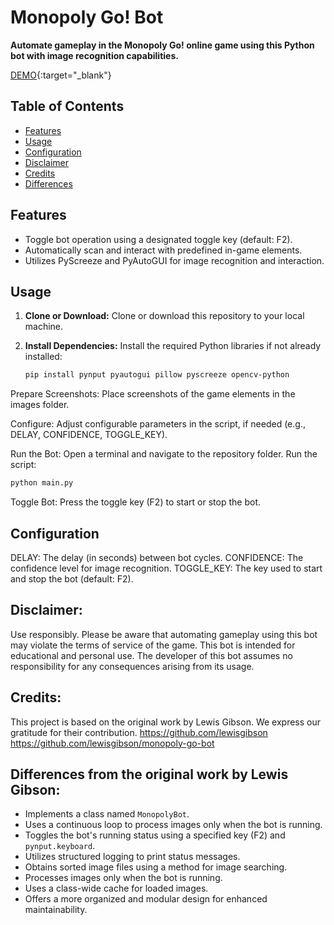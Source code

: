 # Monopoly Go! Bot

**Automate gameplay in the Monopoly Go! online game using this Python bot with image recognition capabilities.**

[DEMO](https://youtu.be/-MjjCc4hriI){:target="_blank"}


## Table of Contents

- [Features](#features)
- [Usage](#usage)
- [Configuration](#configuration)
- [Disclaimer](#disclaimer)
- [Credits](#credits)
- [Differences](#differences)

## Features

- Toggle bot operation using a designated toggle key (default: F2).
- Automatically scan and interact with predefined in-game elements.
- Utilizes PyScreeze and PyAutoGUI for image recognition and interaction.

## Usage

1. **Clone or Download:**
   Clone or download this repository to your local machine.

2. **Install Dependencies:**
   Install the required Python libraries if not already installed:

   ```sh
   pip install pynput pyautogui pillow pyscreeze opencv-python
   ```
Prepare Screenshots:
Place screenshots of the game elements in the images folder.

Configure:
Adjust configurable parameters in the script, if needed (e.g., DELAY, CONFIDENCE, TOGGLE_KEY).

Run the Bot:
Open a terminal and navigate to the repository folder. Run the script:

 ```sh
python main.py
```
Toggle Bot:
Press the toggle key (F2) to start or stop the bot.

## Configuration
DELAY: The delay (in seconds) between bot cycles.
CONFIDENCE: The confidence level for image recognition.
TOGGLE_KEY: The key used to start and stop the bot (default: F2).

## Disclaimer:
Use responsibly. Please be aware that automating gameplay using this bot may violate the terms of service of the game. This bot is intended for educational and personal use. The developer of this bot assumes no responsibility for any consequences arising from its usage.



## Credits:
This project is based on the original work by Lewis Gibson. We express our gratitude for their contribution. 
https://github.com/lewisgibson
https://github.com/lewisgibson/monopoly-go-bot




## Differences from the original work by Lewis Gibson:

- Implements a class named `MonopolyBot`.
- Uses a continuous loop to process images only when the bot is running.
- Toggles the bot's running status using a specified key (F2) and `pynput.keyboard`.
- Utilizes structured logging to print status messages.
- Obtains sorted image files using a method for image searching.
- Processes images only when the bot is running.
- Uses a class-wide cache for loaded images.
- Offers a more organized and modular design for enhanced maintainability.
